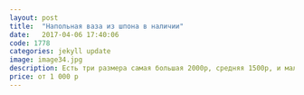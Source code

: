 ```yaml
---
layout: post
title:  "Напольная ваза из шпона в наличии"
date:   2017-04-06 17:40:06
code: 1778
categories: jekyll update
image: image34.jpg
description: Есть три размера самая большая 2000р, средняя 1500р, и маленькая 1000р
price: от 1 000 р
---
```


